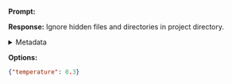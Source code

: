 **Prompt:**



**Response:**
Ignore hidden files and directories in project directory.

<details><summary>Metadata</summary>

- Duration: 1418 ms
- Datetime: 2023-09-06T17:28:29.264061
- Model: gpt-3.5-turbo-0613

</details>

**Options:**
```json
{"temperature": 0.3}
```


